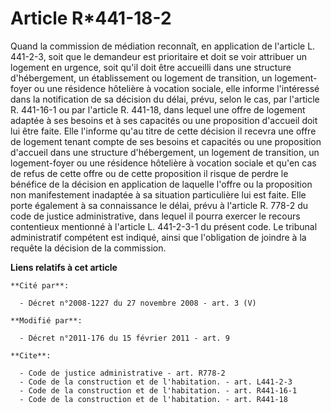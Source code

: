 # Article R*441-18-2

Quand la commission de médiation reconnaît, en application de l'article L. 441-2-3, soit que le demandeur est prioritaire et
doit se voir attribuer un logement en urgence, soit qu'il doit être accueilli dans une structure d'hébergement, un
établissement ou logement de transition, un logement-foyer ou une résidence hôtelière à vocation sociale, elle informe
l'intéressé dans la notification de sa décision du délai, prévu, selon le cas, par l'article R. 441-16-1 ou par l'article R.
441-18, dans lequel une offre de logement adaptée à ses besoins et à ses capacités ou une proposition d'accueil doit lui être
faite. Elle l'informe qu'au titre de cette décision il recevra une offre de logement tenant compte de ses besoins et
capacités ou une proposition d'accueil dans une structure d'hébergement, un logement de transition, un logement-foyer ou une
résidence hôtelière à vocation sociale et qu'en cas de refus de cette offre ou de cette proposition il risque de perdre le
bénéfice de la décision en application de laquelle l'offre ou la proposition non manifestement inadaptée à sa situation
particulière lui est faite. Elle porte également à sa connaissance le délai, prévu à l'article R. 778-2 du code de justice
administrative, dans lequel il pourra exercer le recours contentieux mentionné à l'article L. 441-2-3-1 du présent code. Le
tribunal administratif compétent est indiqué, ainsi que l'obligation de joindre à la requête la décision de la commission.

**Liens relatifs à cet article**

	**Cité par**:

	  - Décret n°2008-1227 du 27 novembre 2008 - art. 3 (V)

	**Modifié par**:

	  - Décret n°2011-176 du 15 février 2011 - art. 9

	**Cite**:

	  - Code de justice administrative - art. R778-2
	  - Code de la construction et de l'habitation. - art. L441-2-3
	  - Code de la construction et de l'habitation. - art. R441-16-1
	  - Code de la construction et de l'habitation. - art. R441-18
